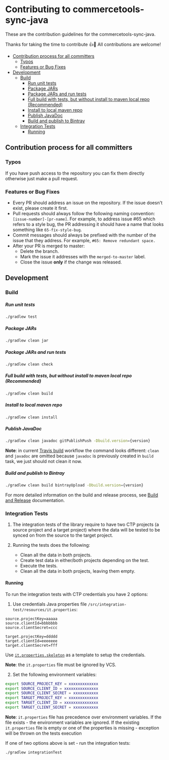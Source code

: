 # Contributing to commercetools-sync-java

These are the contribution guidelines for the commercetools-sync-java.

Thanks for taking the time to contribute :+1::tada: All contributions are welcome! 
<!-- START doctoc generated TOC please keep comment here to allow auto update -->
<!-- DON'T EDIT THIS SECTION, INSTEAD RE-RUN doctoc TO UPDATE -->

- [Contribution process for all committers](#contribution-process-for-all-committers)
  - [Typos](#typos)
  - [Features or Bug Fixes](#features-or-bug-fixes)
- [Development](#development)
  - [Build](#build)
      - [Run unit tests](#run-unit-tests)
      - [Package JARs](#package-jars)
      - [Package JARs and run tests](#package-jars-and-run-tests)
      - [Full build with tests, but without install to maven local repo (Recommended)](#full-build-with-tests-but-without-install-to-maven-local-repo-recommended)
      - [Install to local maven repo](#install-to-local-maven-repo)
      - [Publish JavaDoc](#publish-javadoc)
      - [Build and publish to Bintray](#build-and-publish-to-bintray)
  - [Integration Tests](#integration-tests)
    - [Running](#running)

<!-- END doctoc generated TOC please keep comment here to allow auto update -->

## Contribution process for all committers

### Typos

If you have push access to the repository you can fix them directly otherwise just make a pull request.

### Features or Bug Fixes

- Every PR should address an issue on the repository. If the issue doesn't exist, please create it first.
- Pull requests should always follow the following naming convention: 
`[issue-number]-[pr-name]`. For example,
to address issue #65 which refers to a style bug, the PR addressing it should have a name that looks something like
 `65-fix-style-bug`.
- Commit messages should always be prefixed with the number of the issue that they address. 
For example, `#65: Remove redundant space.`
- After your PR is merged to master:
    - Delete the branch.
    - Mark the issue it addresses with the `merged-to-master` label.
    - Close the issue **only** if the change was released.
    
## Development
### Build
##### Run unit tests
````bash
./gradlew test
````

##### Package JARs
````bash
./gradlew clean jar
````

##### Package JARs and run tests
````bash
./gradlew clean check
````

##### Full build with tests, but without install to maven local repo (Recommended)
````bash
./gradlew clean build
````

##### Install to local maven repo
````bash
./gradlew clean install
````

##### Publish JavaDoc
````bash
./gradlew clean javadoc gitPublishPush -Dbuild.version={version}
````

**Note**: in current [Travis build](/.travis.yml) workflow the command looks different: `clean` and `javadoc` 
are omitted because `javadoc` is previously created in `build` task, we just should not clean it now.

##### Build and publish to Bintray
````bash
./gradlew clean build bintrayUpload -Dbuild.version={version} 
````

For more detailed information on the build and release process, see [Build and Release](BUILD.md) documentation.

### Integration Tests

1. The integration tests of the library require to have two CTP projects (a source project and a target project) where the 
data will be tested to be synced on from the source to the target project. 

2. Running the tests does the following:
    - Clean all the data in both projects.
    - Create test data in either/both projects depending on the test.
    - Execute the tests.
    - Clean all the data in both projects, leaving them empty.

#### Running

To run the integration tests with CTP credentials you have 2 options:

  1. Use credentials Java properties file `/src/integration-test/resources/it.properties`:
    
  ```properties
  source.projectKey=aaaaa
  source.clientId=bbbbbbb
  source.clientSecret=ccc
    
  target.projectKey=ddddd
  target.clientId=eeeeeee
  target.clientSecret=fff
  ```
    
  Use [`it.properties.skeleton`](/src/integration-test/resources/it.properties.skeleton) 
  as a template to setup the credentials.
  
  **Note**: the `it.properties` file must be ignored by VCS. 
   
   2. Set the following environment variables:
  ```bash
  export SOURCE_PROJECT_KEY = xxxxxxxxxxxxx
  export SOURCE_CLIENT_ID = xxxxxxxxxxxxxxx
  export SOURCE_CLIENT_SECRET = xxxxxxxxxxx
  export TARGET_PROJECT_KEY = xxxxxxxxxxxxx
  export TARGET_CLIENT_ID = xxxxxxxxxxxxxxx
  export TARGET_CLIENT_SECRET = xxxxxxxxxxx
  ```

  **Note**: `it.properties` file has precedence over environment variables. If the file exists - 
  the environment variables are ignored. If the existing `it.properties` file is empty or one of the properties 
  is missing - exception will be thrown on the tests execution

If one of two options above is set - run the integration tests:
```bash
./gradlew integrationTest
```
